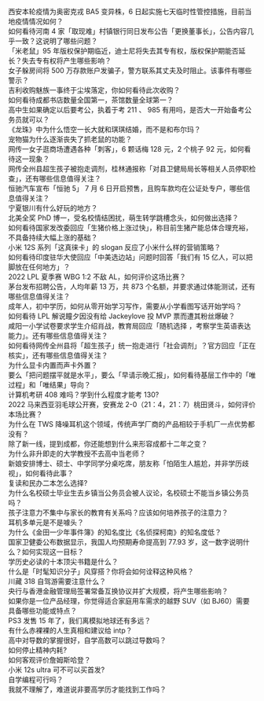 西安本轮疫情为奥密克戎 BA5 变异株，6 日起实施七天临时性管控措施，目前当地疫情情况如何？  
如何看待河南 4 家「取现难」村镇银行同日发布公告「更换董事长」，公告内容几乎一致？这说明了哪些问题？  
「米老鼠」95 年版权保护期临近，迪士尼将失去其专有权，版权保护期能否延长？失去专有权将产生哪些影响？  
女子躲房间将 500 万存款账户发骗子，警方联系其丈夫及时阻止。该事件有哪些警示？  
吉利收购魅族一事终于尘埃落定，你如何看待此次收购？  
如何看待成都书店数量全国第一，茶馆数量全球第一？  
高中生如果确定以后要考公，执着于考 211 、 985 有用吗，是否大一开始备考公务员就可以？  
《龙珠》中为什么悟空一长大就和琪琪结婚，而不是和布尔玛？  
宠物猫为什么逐渐丧失了抓老鼠的功能？  
网传一女子逛商场遭遇各种「刺客」，6 颗话梅 128 元，2 个桃子 92 元，如何看待这一现象？  
网传全州县超生孩子被抱走调剂，桂林通报称「对县卫健局局长等相关人员停职检查」，还有哪些信息值得关注？  
恒驰汽车宣布「恒驰 5」 7 月 6 日开启预售，且购车款均在公证处专户，哪些信息值得关注？  
宁夏银川有什么好玩的地方？  
北美全奖 PhD 博一，受名校情结困扰，萌生转学跳槽念头，如何做出选择？  
如何看待国家发改委回应「生猪价格上涨过快」，称目前生猪产能总体合理充裕，不具备持续大幅上涨的基础？  
小米 12S 系列「这真徕卡」的 slogan 反应了小米什么样的营销策略？  
如何看待印度驻华大使回应「中美选边站」问题时回答「我们有 15 亿人，可以把脚放在任何地方」？  
2022 LPL 夏季赛 WBG 1:2 不敌 AL，如何评价这场比赛？  
茅台发布招聘公告，人均年薪 13 万，共 873 个名额，并要求通过体能测试，还有哪些信息值得关注？  
成年人，初中学历，如何从零开始学习写作，需要从小学看图写话开始学吗？  
如何看待 LPL 解说瞳夕因没有给 Jackeylove 投 MVP 票而遭其粉丝爆破？  
咸阳一小学试卷要求学生介绍肖战，教育局回应「随机选择 ，考察学生英语表达能力」。还有哪些信息值得关注？  
如何看待网传全州县将「超生孩子」统一抱走进行「社会调剂」？官方回应「正在核实」，还有哪些信息值得关注？  
为什么显卡内置而声卡外置？  
要么「把问题摆平就是水平」，要么「早请示晚汇报」，如何看待基层工作中的「唯过程」和「唯结果」导向？  
计算机考研 408 难吗？学到什么程度才能考 130?  
2022 马来西亚羽毛球公开赛，安赛龙 2-0（21：4，21：7）桃田贤斗，如何评价本场比赛？  
为什么在 TWS 降噪耳机这个领域，传统声学厂商的产品相较于手机厂一点优势都没有？  
除了新一线，提到成都，你还能想到什么来形容成都十二年之变？  
为什么非升即走的大学教授不去高中当老师？  
新娘安排博士、硕士、中学同学分桌吃席，朋友称「怕陌生人尴尬，并非学历歧视」，如何看待此事？  
复读和民办二本怎么选择?  
为什么名校硕士毕业生去乡镇当公务员会被人议论，名校硕士不能当乡镇公务员吗？  
孩子注意力不集中与家长的教育有关系吗？应该如何培养孩子的注意力？  
耳机多单元是不是噱头？  
为什么《金田一少年事件簿》的知名度比《名侦探柯南》的知名度低？  
国家卫健委公布数据显示，我国人均预期寿命提高到 77.93 岁，这一数字说明什么？如何实现这一目标？  
学历史必读的十本顶尖书籍是什么？  
什么是「时髦知识分子」风穿搭？你将会如何诠释这种风格？  
川藏 318 自驾游需要注意什么？  
央行与香港金融管理局签署常备互换协议并扩大规模，将产生哪些影响？  
如果你是一位产品经理，你觉得适合家庭用车需求的越野 SUV（如 BJ60）需要具备哪些功能或特点？  
PS3 发售 15 年了，我们离模拟地球还有多远？  
有什么赤裸裸的人生真相和建议给 intp？  
高中对导数的掌握很好，自学高数可以跳过导数吗？  
如何停止精神内耗?  
如何客观评价詹姆斯哈登？  
小米 12s ultra 可不可以买首发?  
自学编程可行吗？  
我就不理解了，难道说非要高学历才能找到工作吗？  
